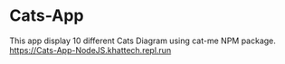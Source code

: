 # Cats-App
This app display 10 different Cats Diagram using cat-me NPM package.
https://Cats-App-NodeJS.khattech.repl.run
